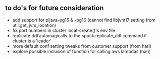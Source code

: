 
## to do's for future consideration
  - add support for pljava-pg15 & -pg16 (cannot find libjvm17  setting from util.get_jvm_location)
  - fix port numbers in cluster local-create()'s env file
  - replicate ddl automagically to the spock.replicate_ddl command if cluster is a 'leader'
  - more default conf setting tweaks from customer support (from hari)
  - explore possible inclusion of function for calling aws lambdas (hari)
